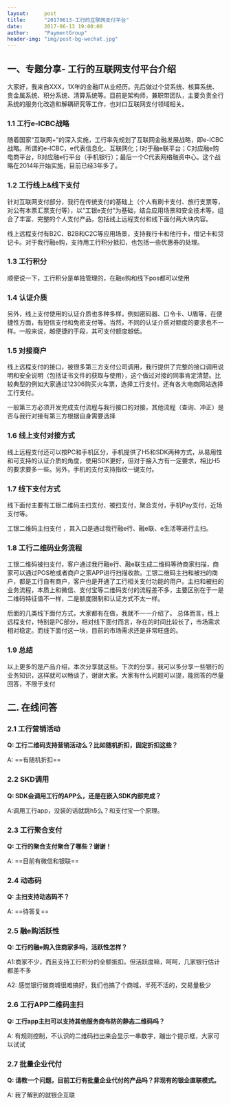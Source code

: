 ```yaml
---                                     
layout:     post        
title:      "20170613-工行的互联网支付平台"                                       
date:       2017-06-13 19:00:00                                       
author:     "PaymentGroup"                                       
header-img: "img/post-bg-wechat.jpg"                                       
---     
```


## 一、专题分享- 工行的互联网支付平台介绍

大家好，我来自XXX，1X年的金融IT从业经历。先后做过个贷系统、核算系统、贵金属系统、积分系统、清算系统等。目前是架构师，兼职带团队，主要负责全行系统的服务化改造和解耦研究等工作，也对口互联网支付领域相关。

### 1.1 工行e-ICBC战略

随着国家“互联网+”的深入实施，工行率先规划了互联网金融发展战略，即e-ICBC战略。所谓的e-ICBC，e代表信息化、互联网化；I对于融e联平台；C对应融e购电商平台，B对应融e行平台（手机银行）；最后一个C代表网络融资中心。这个战略在2014年开始实施，目前已经3年多了。

### 1.2 工行线上&线下支付
针对互联网支付部分，我行在传统支付的基础上（个人有刷卡支付、旅行支票等，对公有本票汇票支付等），以“工银e支付”为基础，结合应用场景和安全技术等，组合了丰富、完整的个人支付产品，包括线上远程支付和线下面付两大块内容。

线上远程支付有B2C、B2B和C2C等应用场景，支持我行卡和他行卡，借记卡和贷记卡。对于我行融e购，支持用工行积分抵扣，也包括一些优惠券的处理。

### 1.3 工行积分
顺便说一下，工行积分是单独管理的，在融e购和线下pos都可以使用

### 1.4 认证介质
另外，线上支付使用的认证介质也多种多样，例如密码器、口令卡、U盾等，在便捷性方面，有短信支付和免密支付等。当然，不同的认证介质对额度的要求也不一样。一般来说，越便捷的手段，其可支付额度越低。

### 1.5 对接商户
线上远程支付的接口，被很多第三方支付公司调用，我行提供了完整的接口调用说明和安全说明（包括证书文件的获取与使用），这个做过对接的同事肯定清楚。比较典型的例如大家通过12306购买火车票，选择工行支付。还有各大电商网站选择工行支付。

一般第三方必须开发完成支付流程与我行接口的对接，其他流程（查询、冲正）是否与我行对接有第三方根据自身需要选择

### 1.6 线上支付对接方式
线上远程支付还可以按PC和手机区分，手机提供了H5和SDK两种方式，从易用性和可支持的认证介质的角度，使用SDK更好，但对于接入方有一定要求，相比H5的要求要多一些。另外，手机的支付支持指纹一键支付。

### 1.7 线下支付方式
线下面付主要有工银二维码主扫支付、被扫支付，聚合支付，手机Pay支付，近场支付等。

工银二维码主扫支付 ，其入口是通过我行融e行、融e联、e生活等进行主扫。

### 1.8 工行二维码业务流程
工银二维码被扫支付，客户通过我行融e行、融e联生成二维码等待商家扫描，商家可以通过POS枪或者商户之家APP进行扫描收款。工银二维码主扫和被扫的商户，都是工行自有商户，客户也是开通了工行相关支付功能的用户。主扫和被扫的业务流程，本质上和微信、支付宝等二维码支付的流程差不多，主要区别在于一是二维码特征值不一样，二是额度限制和认证方式不太一样。

后面的几类线下面付方式，大家都有在做，我就不一一介绍了。 总体而言，线上远程支付，特别是PC部分，相对线下面付而言，存在的时间比较长了，市场需求相对稳定。而线下面付这一块，目前的市场需求还是非常旺盛的。

### 1.9 总结
以上更多的是产品介绍，本次分享就这些。下次的分享，我可以多分享一些银行的业务知识，这样就可以畅谈了，谢谢大家。大家有什么问题可以提，能回答的尽量回答，不限于支付

## 二. 在线问答
### 2.1 工行营销活动
**Q: 工行二维码支持营销活动么？比如随机折扣，固定折扣这些？**

A: ==有随机折扣==

### 2.2 SKD调用
**Q: SDK会调用工行的APP么，还是在嵌入SDK内部完成？**

A:调用工行app，没装的话就跳h5么？和支付宝一个原理。

### 2.3 工行聚合支付
**Q: 工行的聚合支付聚合了哪些？谢谢！**

A: ==目前有微信和银联==

### 2.4 动态码
**Q: 主扫支持动态码不？**

A: ==待答复==

### 2.5 融e购活跃性
**Q: 工行的融e购入住商家多吗，活跃性怎样？**

A1:商家不少，而且支持工行积分的全额抵扣。但活跃度嘛，呵呵，几家银行估计都差不多

A2: 感觉银行做商城很难搞好，我们也搞了个商城，半死不活的，交易量极少

### 2.6 工行APP二维码主扫
**Q: 工行app主扫可以支持其他服务商布防的静态二维码吗？**

A: 有规则控制，不认识的二维码扫出来会显示一串数字，蹦出个提示框，大家可以试试

### 2.7 批量企业代付
**Q: 请教一个问题，目前工行有批量企业代付的产品吗？非现有的银企直联模式。**

A: 我了解到的就银企互联
